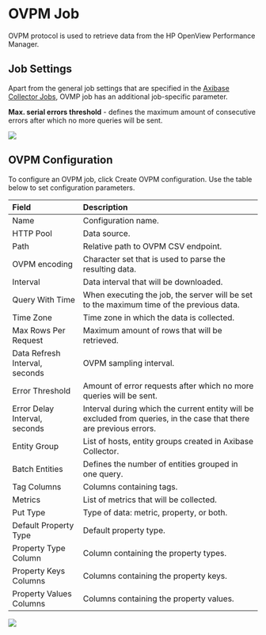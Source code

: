 # OVPM Job

OVPM protocol is used to retrieve data from the HP OpenView Performance Manager.

## Job Settings

Apart from the general job settings that are specified in the [Axibase Collector Jobs](../job-generic.md), OVMP job has an additional job-specific parameter. <br>

**Max. serial errors threshold** - defines the maximum amount of consecutive errors after which no more queries will be sent.

![](https://axibase.com/wp-content/uploads/2015/08/ovpm_settings.png)

## OVPM Configuration

To configure an OVPM job, click Create OVPM configuration.
Use the table below to set configuration parameters.

| Field        | Description           |
|:------------- |:--------------|
|  Name    | Configuration name.   |
| HTTP Pool  | Data source. |
| Path  | Relative path to OVPM CSV endpoint. |
| OVPM encoding | Character set that is used to parse the resulting data. |
| Interval  | Data interval that will be downloaded. |
| Query With Time  | When executing the job, the server will be set to the maximum time of the previous data. |
| Time Zone | Time zone in which the data is collected. |
| Max Rows Per Request  | Maximum amount of rows that will be retrieved.  |
| Data Refresh Interval, seconds | OVPM sampling interval. |
| Error Threshold  | Amount of error requests after which no more queries will be sent. |
| Error Delay Interval, seconds  | Interval during which the current entity will be excluded from queries, in the case that there are previous errors.  |
| Entity Group | List of hosts, entity groups created in Axibase Collector. |
| Batch Entities  | Defines the number of entities grouped in one query. |
| Tag Columns | Columns containing tags. |
|  Metrics | List of metrics that will be collected. |
| Put Type  | Type of data: metric, property, or both. |
| Default Property Type  | Default property type. |
| Property Type Column  | Column containing the property types. |
| Property Keys Columns  | Columns containing the property keys. |
| Property Values Columns  | Columns containing the property values. |

![](https://axibase.com/wp-content/uploads/2016/03/ovpm_config.png)
